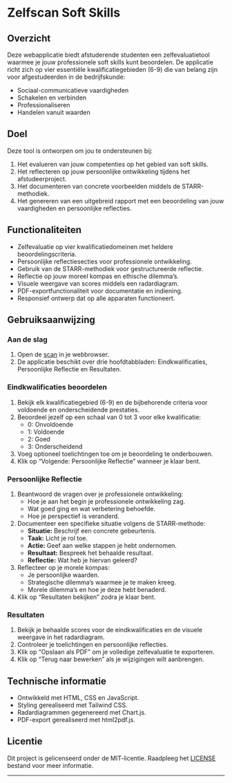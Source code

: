 # Zelfscan Soft Skills

## Overzicht

Deze webapplicatie biedt afstuderende studenten een zelfevaluatietool waarmee je jouw professionele soft skills kunt beoordelen. De applicatie richt zich op vier essentiële kwalificatiegebieden (6-9) die van belang zijn voor afgestudeerden in de bedrijfskunde:

- Sociaal-communicatieve vaardigheden
- Schakelen en verbinden
- Professionaliseren
- Handelen vanuit waarden

## Doel

Deze tool is ontworpen om jou te ondersteunen bij:

1. Het evalueren van jouw competenties op het gebied van soft skills.
2. Het reflecteren op jouw persoonlijke ontwikkeling tijdens het afstudeerproject.
3. Het documenteren van concrete voorbeelden middels de STARR-methodiek.
4. Het genereren van een uitgebreid rapport met een beoordeling van jouw vaardigheden en persoonlijke reflecties.

## Functionaliteiten

- Zelfevaluatie op vier kwalificatiedomeinen met heldere beoordelingscriteria.
- Persoonlijke reflectiesecties voor professionele ontwikkeling.
- Gebruik van de STARR-methodiek voor gestructureerde reflectie.
- Reflectie op jouw moreel kompas en ethische dilemma’s.
- Visuele weergave van scores middels een radardiagram.
- PDF-exportfunctionaliteit voor documentatie en indiening.
- Responsief ontwerp dat op alle apparaten functioneert.

## Gebruiksaanwijzing

### Aan de slag

1. Open de [scan](https://hanbedrijfskunde.github.io/zelfscan-soft-skills/) in je webbrowser.
2. De applicatie beschikt over drie hoofdtabbladen: Eindkwalificaties, Persoonlijke Reflectie en Resultaten.

### Eindkwalificaties beoordelen

1. Bekijk elk kwalificatiegebied (6-9) en de bijbehorende criteria voor voldoende en onderscheidende prestaties.
2. Beoordeel jezelf op een schaal van 0 tot 3 voor elke kwalificatie:
   - 0: Onvoldoende
   - 1: Voldoende
   - 2: Goed
   - 3: Onderscheidend
3. Voeg optioneel toelichtingen toe om je beoordeling te onderbouwen.
4. Klik op “Volgende: Persoonlijke Reflectie” wanneer je klaar bent.

### Persoonlijke Reflectie

1. Beantwoord de vragen over je professionele ontwikkeling:
   - Hoe je aan het begin je professionele ontwikkeling zag.
   - Wat goed ging en wat verbetering behoefde.
   - Hoe je perspectief is veranderd.
2. Documenteer een specifieke situatie volgens de STARR-methode:
   - **Situatie:** Beschrijf een concrete gebeurtenis.
   - **Taak:** Licht je rol toe.
   - **Actie:** Geef aan welke stappen je hebt ondernomen.
   - **Resultaat:** Bespreek het behaalde resultaat.
   - **Reflectie:** Wat heb je hiervan geleerd?
3. Reflecteer op je morele kompas:
   - Je persoonlijke waarden.
   - Strategische dilemma’s waarmee je te maken kreeg.
   - Morele dilemma’s en hoe je deze hebt benaderd.
4. Klik op “Resultaten bekijken” zodra je klaar bent.

### Resultaten

1. Bekijk je behaalde scores voor de eindkwalificaties en de visuele weergave in het radardiagram.
2. Controleer je toelichtingen en persoonlijke reflecties.
3. Klik op “Opslaan als PDF” om je volledige zelfevaluatie te exporteren.
4. Klik op “Terug naar bewerken” als je wijzigingen wilt aanbrengen.

## Technische informatie

- Ontwikkeld met HTML, CSS en JavaScript.
- Styling gerealiseerd met Tailwind CSS.
- Radardiagrammen gegenereerd met Chart.js.
- PDF-export gerealiseerd met html2pdf.js.

## Licentie

Dit project is gelicenseerd onder de MIT-licentie. Raadpleeg het [LICENSE](LICENSE) bestand voor meer informatie.

---
